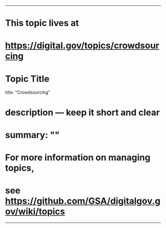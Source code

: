 
---
# This topic lives at
# https://digital.gov/topics/crowdsourcing

# Topic Title
title: "Crowdsourcing"

# description — keep it short and clear
# summary: ""


# For more information on managing topics,
# see https://github.com/GSA/digitalgov.gov/wiki/topics
---